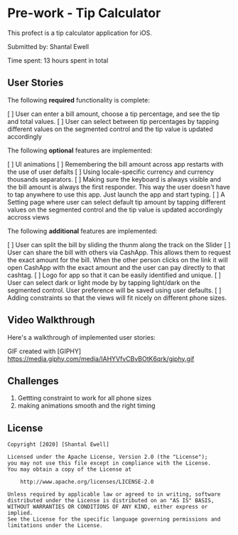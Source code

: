 # Pre-work - Tip Calculator

This profect is a tip calculator application for iOS.

Submitted by: Shantal Ewell

Time spent: 13 hours spent in total

## User Stories

The following **required** functionality is complete:

  [ ] User can enter a bill amount, choose a tip percentage, and see the tip and total values.
  [ ] User can select between tip percentages by tapping different values on the segmented control and the tip value is updated accordingly

The following **optional** features are implemented:

  [ ] UI animations
  [ ] Remembering the bill amount across app restarts with the use of user defalts
  [ ] Using locale-specific currency and currency thousands separators.
  [ ] Making sure the keyboard is always visible and the bill amount is always the first responder. This way the user doesn't have to tap anywhere to use this app. 
      Just launch the app and start typing.
  [ ] A Setting page where user can select default tip amount by tapping different values on the segmented control and the tip value is updated accordingly accross       views


The following **additional** features are implemented:

  [ ] User can split the bill by sliding the thunm along the track on the Slider
  [ ] User can share the bill with others via CashApp. This allows them to request the exact amount for the  bill. When the other person clicks on the link it will       open 
      CashApp with the exact amount and the user can pay directly to that cashtag.
  [ ] Logo for app so that it can be easily identified and unique.
  [ ] User can select dark or light mode by by tapping light/dark on the segmented control. User preference will be saved using user defaults. 
  [ ] Adding constraints so that the views will fit nicely on different phone sizes.
      

## Video Walkthrough

Here's a walkthrough of implemented user stories:

GIF created with [GIPHY] https://media.giphy.com/media/IAHYVfvCBvBOtK6qrk/giphy.gif

## Challenges

  1. Gettting constraint to work for all phone sizes
  2. making animations smooth and the right timing

## License

    Copyright [2020] [Shantal Ewell]

    Licensed under the Apache License, Version 2.0 (the "License");
    you may not use this file except in compliance with the License.
    You may obtain a copy of the License at

        http://www.apache.org/licenses/LICENSE-2.0

    Unless required by applicable law or agreed to in writing, software
    distributed under the License is distributed on an "AS IS" BASIS,
    WITHOUT WARRANTIES OR CONDITIONS OF ANY KIND, either express or implied.
    See the License for the specific language governing permissions and
    limitations under the License.
